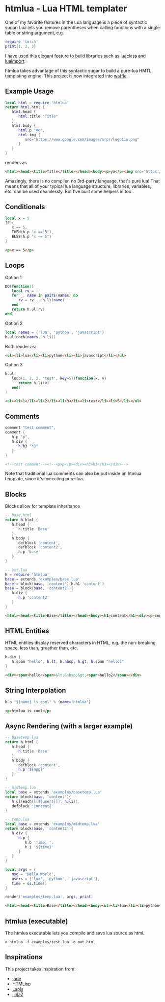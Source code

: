 # htmlua - Lua HTML templater

One of my favorite features in the Lua language is a piece of syntactic sugar: Lua lets you remove parentheses when calling functions with a single table or string argument, e.g.

```lua
require 'torch'
print{1, 2, 3}
```

I have used this elegant feature to build libraries such as [luaclass](https://github.com/benglard/luaclass) and [luaimport](https://github.com/benglard/luaimport).

htmlua takes advantage of this syntactic sugar to build a pure-lua HMTL templating engine. This project is now integrated into [waffle](https://github.com/benglard/waffle).

## Example Usage

```lua
local html = require 'htmlua'
return html.html {
   html.head {
      html.title "Title"
   },
   html.body {
      html.p "yo",
      html.img {
         src="https://www.google.com/images/srpr/logo11w.png"
      }
   }
}
```

renders as

```html
<html><head><title>Title</title></head><body><p>yo</p><img src="https://www.google.com/images/srpr/logo11w.png"></body></html>
```

Amazingly, there is no compiler, no 3rd-party language, that's pure lua! That means that all of your typical lua language structure, libraries, variables, etc. can be used seamlessly. But I've built some helpers in too:

## Conditionals

```lua
local x = 5
IF {
   x == 5,
   THEN(h.p "x == 5"),
   ELSE(h.p "x ~= 5")
}
```

```html
<p>x == 5</p>
```

## Loops

Option 1

```lua
DO(function()
   local rv = ''
   for _, name in pairs(names) do
      rv = rv .. h.li(name)
   end
   return h.ul(rv)
end)
```

Option 2

```lua
local names = {'lua', 'python', 'javascript'}
h.ul(each(names, h.li))
```

Both render as:

```html
<ul><li>lua</li><li>python</li><li>javascript</li></ul>
```

Option 3

```lua
h.ul(
   loop{1, 2, 3, 'test', key=5}(function(k, v)
      return h.li(v)
   end)
)
```

```html
<ul><li>1</li><li>2</li><li>3</li><li>test</li><li>5</li></ul>
```

## Comments

```lua
comment "test comment",
comment {
   h.p "p",
   h.div {
      h.h3 "h3"
   }
}
```

```html
<!--test comment--><!--<p>p</p><div><h3>h3</h3></div>-->
```

Note that traditional lua comments can also be put inside an htmlua template, since it's executing pure-lua.

## Blocks

Blocks allow for template inheritance

```lua
-- base.html
return h.html {
   h.head {
      h.title 'Base'
   },
   h.body {
      defblock 'content',
      defblock 'content2',
      h.p 'base'
   }
}
```

```lua
-- ext.lua
h = require 'htmlua'
base = extends 'examples/base.lua'
base = block(base, 'content')(h.h1 'content')
base = block(base, 'content2'){
   h.div {
      h.p 'content2'
   }
}
```

```html
<html><head><title>Base</title></head><body><h1>content</h1><div><p>content2</p></div><p>base</p></body></html>
```

## HTML Entities

HTML entities display reserved characters in HTML, e.g. the non-breaking space, less than, greather than, etc.

```lua
h.div {
   h.span "hello", h.lt, h.nbsp, h.gt, h.span "hello2"
}
```

```html
<div><span>hello</span>&lt;&nbsp;&gt;<span>hello2</span></div>
```

## String Interpolation

```lua
h.p '${name} is cool' % {name='htmlua'}
```

```html
<p>htmlua is cool</p>
```

## Async Rendering (with a larger example)

```lua
-- basetemp.lua
return h.html {
   h.head {
      h.title 'Base'
   },
   h.body {
      defblock 'content',
      h.p '${msg}'
   }
}
```

```lua
-- midtemp.lua
local base = extends 'examples/basetemp.lua'
return block(base, 'content'){
   h.ul(each([[${users}]], h.li)),
   defblock 'content2'
}
```

```lua
-- temp.lua
local base = extends 'examples/midtemp.lua'
return block(base, 'content2'){
   h.div {
      h.p {
         h.b 'Time: ',
         h.i '${time}'
      }
   }
}
```

```lua
local args = {
   msg = 'Hello World',
   users = {'lua', 'python', 'javascript'},
   time = os.time()
}

render('examples/temp.lua', args, print)
```

```html
<html><head><title>Base</title></head><body><ul><li>lua</li><li>python</li><li>javascript</li></ul><div><p><b>Time: </b><i>1437167130</i></p></div><p>Hello World</p></body></html>
```

## htmlua (executable)

The htmlua executable lets you compile and save lua source as html.

```
> htmlua -f examples/test.lua -o out.html
```

## Inspirations

This project takes inspiration from:
* [jade](http://jade-lang.com/)
* [HTMLisp](https://github.com/benglard/HTMLisp)
* [Lapis](http://leafo.net/lapis/reference/html_generation.html)
* [jinja2](http://jinja.pocoo.org/docs/dev/)